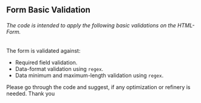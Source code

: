 ## Form Basic Validation
###### The code is intended to apply the following basic validations on the HTML-Form.

The form is validated against:
- Required field validation.
- Data-format validation using `regex`.
- Data minimum and maximum-length validation using `regex`.

Please go through the code and suggest, if any optimization or refinery is needed.
Thank you
